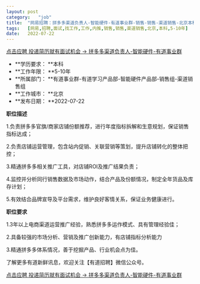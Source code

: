 ```yaml
---
layout:	post
category:	"job"
title:	"网易招聘：拼多多渠道负责人-智能硬件-有道事业群-销售-销售-渠道销售-北京本科5-10年"
tags:	[网易,招聘,面试,找工作,工作,内推,销售,销售,渠道销售,北京,本科,5-10年]
date:	2022-07-22
---
```


[点击应聘 投递简历就有面试机会 ->  拼多多渠道负责人-智能硬件-有道事业群](http://mobile.bole.netease.com/bole/boleDetail?id=40153&employeeId=346f03c3cda5f04c&key=all)



- **学历要求： **本科
- **工作年限： **5-10年
- **所属部门： **有道事业群-有道学习产品部-智能硬件产品部-销售组-渠道销售组
- **工作城市： **北京
- **发布日期： **2022-07-22



**职位描述**

1.负责拼多多官旗/商家店铺份额推荐，进行年度指标拆解和生意规划，保证销售指标达成；

2.负责店铺运营管理，包含站内促销、关联营销等策划，提升店铺转化的整体把控；

3.精通拼多多相关推广工具，对店铺ROI及推广结果负责；

4.监控并分析同行销售数据及市场动作，结合产品及份额情况，制定全年货品及库存计划；

5.有效结合品牌宣导及平台需求，维护良好客情关系，保证业务健康进行。



**职位要求**

1.3年以上电商渠道运营推广经验，熟悉拼多多运作模式、具有管理经验佳；

2.具备较强的市场分析、营销及推广创新能力，有店铺指标分析能力

3.精通拼多多体系情况，善于挖掘产品、行业机会点为佳。



了解更多有道新鲜讯息，欢迎关注【有道招聘】微信公众号。



[点击应聘 投递简历就有面试机会 ->  拼多多渠道负责人-智能硬件-有道事业群](http://mobile.bole.netease.com/bole/boleDetail?id=40153&employeeId=346f03c3cda5f04c&key=all)